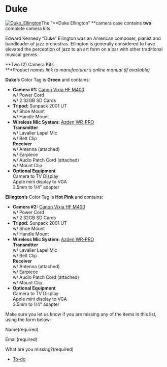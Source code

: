 # Duke

[![Duke_Ellington](https://make.wordpress.org/community/files/2015/09/Duke_Ellington-238x300.jpg)](https://make.wordpress.org/community/files/2015/09/Duke_Ellington.jpg)The “**Duke Ellington” **camera case contains **two** complete camera kits.

Edward Kennedy “Duke” Ellington was an American composer, pianist and bandleader of jazz orchestras. Ellington is generally considered to have elevated the perception of jazz to an art form on a par with other traditional musical genres.

**Two (2) Camera Kits  
***\*Product names link to manufacturer’s online manual (if available)*

**Duke’s** Color Tag is **Green** and contains:

*   **Camera #1:** [Canon Vixia HF M400](https://s3.amazonaws.com/wcequipment/canonhfm400.pdf)  
    w/ Power Cord  
    w/ 2 32GB SD Cards
*   **Tripod:** Sunpack 2001 UT  
    w/ Shoe Mount  
    w/ Handle Mount
*   **Wireless Mic System:** [Azden WR-PRO](https://s3.amazonaws.com/wcequipment/azdenwmpro.pdf)  
    **Transmitter**  
    w/ Lavalier Lapel Mic  
    w/ Belt Clip  
    **Receiver**  
    w/ Antenna (attached)  
    w/ Earpiece  
    w/ Audio Patch Cord (attached)  
    w/ Mount Clip
*   **Optional Equipment**  
    Camera to TV Display  
    Apple mini display to VGA  
    3.5mm to 1/4″ adapter

**Ellington’s** Color Tag is **Hot** **Pink** and contains:

*   **Camera #2:** [Canon Vixia HF M400](https://s3.amazonaws.com/wcequipment/canonhfm400.pdf)  
    w/ Power Cord  
    w/ 2 32GB SD Cards
*   **Tripod:** Sunpack 2001 UT  
    w/ Shoe Mount  
    w/ Handle Mount
*   **Wireless Mic System:** [Azden WR-PRO](https://s3.amazonaws.com/wcequipment/azdenwmpro.pdf)  
    **Transmitter**  
    w/ Lavalier Lapel Mic  
    w/ Belt Clip  
    **Receiver**  
    w/ Antenna (attached)  
    w/ Earpiece  
    w/ Audio Patch Cord (attached)  
    w/ Mount Clip
*   **Optional Equipment**  
    Camera to TV Display  
    Apple mini display to VGA  
    3.5mm to 1/4″ adapter

Make sure you let us know if you are missing any of the items in this list, using the form below:

Name(required) 

Email(required) 

What are you missing?(required)

*   [To-do](# "To-do")